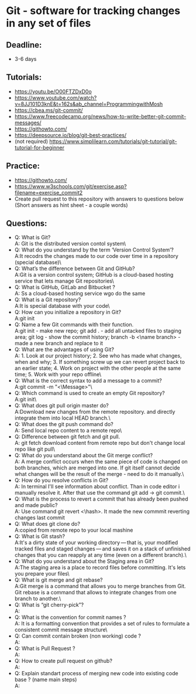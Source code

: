 # Git - software for tracking changes in any set of files

## Deadline:

- 3-6 days

## Tutorials:

- https://youtu.be/O00FTZDxD0o
- https://www.youtube.com/watch?v=8JJ101D3knE&t=162s&ab_channel=ProgrammingwithMosh
- https://cbea.ms/git-commit/
- https://www.freecodecamp.org/news/how-to-write-better-git-commit-messages/
- https://githowto.com/
- https://deepsource.io/blog/git-best-practices/ 
- (not required) https://www.simplilearn.com/tutorials/git-tutorial/git-tutorial-for-beginner

## Practice:

- https://githowto.com/
- https://www.w3schools.com/git/exercise.asp?filename=exercise_commit2
- Create pull request to this repository with answers to questions below (Short answers as 
  hint sheet - a couple words)

## Questions:

- Q: What is Git? \
  A: Git is the distributed version contol system\
- Q: What do you understand by the term ‘Version Control System’?\
  A:It recodrs the changes made to our code over time in a repository (special database)\
- Q: What’s the difference between Git and GitHub?\
  A:Git is a version control system; GitHub is a cloud-based hosting service that lets manage Git repositories\
- Q: What is GitHub, GitLab and Bitbucket ?\
  A: Ss a cloud-based hosting service wgo do the same
- Q: What is a Git repository?\
  A:It is special database with your code\
- Q: How can you initialize a repository in Git?\
  A:git init
- Q: Name a few Git commands with their function.\
  A:git init - make new repo; git add . - add all untacked files to staging area; git log - show the commit history; branch -b <\name branch> - made a new branch and replace to it
- Q: What are the advantages of using Git?\
  A: 1. Look at our project history; 2. See who has made what changes, when and why; 3. If something screw up we can revert project back to an earlier state; 4. Work on project with the other people at the same time; 5. Work with your repo offline\
- Q: What is the correct syntax to add a message to a commit?\
  A:git commit -m "<\Message>"\
- Q: Which command is used to create an empty Git repository?\
  A:git init\
- Q: What does git pull origin master do?\
  A:Download new changes from the remote repository. and directly integrate them into local HEAD branch.\
- Q: What does the git push command do?\
  A: Send local repo content to a remote repo\
- Q: Difference between git fetch and git pull.\
  A: git fetch download content from remote repo but don't change local repo like git pull\
- Q: What do you understand about the Git merge conflict?\
  A: A merge conflict occurs when the same piece of code is changed on both branches, which are merged into one. If git itself cannot decide what changes will be the result of the merge - need to do it manually.\
- Q: How do you resolve conflicts in Git?\
  A: In terminal I'll see information about conflict. Than in code editor i manually resolve it. After that use the command git add -> git commit.\
- Q: What is the process to revert a commit that has already been pushed and made public?\
  A: Use command git revert <\hash>. It made the new commmit reverting changes last commit
- Q: What does git clone do?\
  A:copied from remote repo to your local mashine
- Q: What is Git stash?\
  A:It's a dirty state of your working directory — that is, your modified tracked files and staged changes — and saves it on a stack of unfinished changes that you can reapply at any time (even on a different branch).\
- Q: What do you understand about the Staging area in Git?\
  A:The staging area is a place to record files before committing. It's lets you prepare your files\
- Q: What is git merge and git rebase?\
  A:Git merge is a command that allows you to merge branches from Git. Git rebase is a command that allows to integrate changes from one branch to another.\
- Q: What is “git cherry-pick”?\
  A:
- Q: What is the convention for commit names ?\
  A: It is a formatting convention that provides a set of rules to formulate a consistent commit message structure\
- Q: Can commit contain broken (non working) code ?\
  A:
- Q: What is Pull Request ?\
  A:
- Q: How to create pull request on github?\
  A:
- Q: Explain standart process of merging new code into existing code base ? (name main steps)\
  A:


